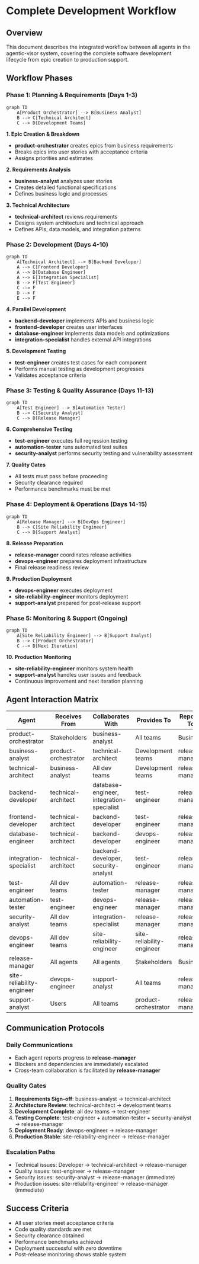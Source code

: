 # Complete Development Workflow

## Overview
This document describes the integrated workflow between all agents in the agentic-visor system, covering the complete software development lifecycle from epic creation to production support.

## Workflow Phases

### Phase 1: Planning & Requirements (Days 1-3)
```mermaid
graph TD
    A[Product Orchestrator] --> B[Business Analyst]
    B --> C[Technical Architect]
    C --> D[Development Teams]
```

**1. Epic Creation & Breakdown**
- **product-orchestrator** creates epics from business requirements
- Breaks epics into user stories with acceptance criteria
- Assigns priorities and estimates

**2. Requirements Analysis**
- **business-analyst** analyzes user stories
- Creates detailed functional specifications
- Defines business logic and processes

**3. Technical Architecture**
- **technical-architect** reviews requirements
- Designs system architecture and technical approach
- Defines APIs, data models, and integration patterns

### Phase 2: Development (Days 4-10)
```mermaid
graph TD
    A[Technical Architect] --> B[Backend Developer]
    A --> C[Frontend Developer]
    A --> D[Database Engineer]
    A --> E[Integration Specialist]
    B --> F[Test Engineer]
    C --> F
    D --> F
    E --> F
```

**4. Parallel Development**
- **backend-developer** implements APIs and business logic
- **frontend-developer** creates user interfaces
- **database-engineer** implements data models and optimizations
- **integration-specialist** handles external API integrations

**5. Development Testing**
- **test-engineer** creates test cases for each component
- Performs manual testing as development progresses
- Validates acceptance criteria

### Phase 3: Testing & Quality Assurance (Days 11-13)
```mermaid
graph TD
    A[Test Engineer] --> B[Automation Tester]
    B --> C[Security Analyst]
    C --> D[Release Manager]
```

**6. Comprehensive Testing**
- **test-engineer** executes full regression testing
- **automation-tester** runs automated test suites
- **security-analyst** performs security testing and vulnerability assessment

**7. Quality Gates**
- All tests must pass before proceeding
- Security clearance required
- Performance benchmarks must be met

### Phase 4: Deployment & Operations (Days 14-15)
```mermaid
graph TD
    A[Release Manager] --> B[DevOps Engineer]
    B --> C[Site Reliability Engineer]
    C --> D[Support Analyst]
```

**8. Release Preparation**
- **release-manager** coordinates release activities
- **devops-engineer** prepares deployment infrastructure
- Final release readiness review

**9. Production Deployment**
- **devops-engineer** executes deployment
- **site-reliability-engineer** monitors deployment
- **support-analyst** prepared for post-release support

### Phase 5: Monitoring & Support (Ongoing)
```mermaid
graph TD
    A[Site Reliability Engineer] --> B[Support Analyst]
    B --> C[Product Orchestrator]
    C --> D[Next Iteration]
```

**10. Production Monitoring**
- **site-reliability-engineer** monitors system health
- **support-analyst** handles user issues and feedback
- Continuous improvement and next iteration planning

## Agent Interaction Matrix

| Agent | Receives From | Collaborates With | Provides To | Reports To |
|-------|---------------|-------------------|-------------|-------------|
| product-orchestrator | Stakeholders | business-analyst | All teams | Business |
| business-analyst | product-orchestrator | technical-architect | Development teams | release-manager |
| technical-architect | business-analyst | All dev teams | Development teams | release-manager |
| backend-developer | technical-architect | database-engineer, integration-specialist | test-engineer | release-manager |
| frontend-developer | technical-architect | backend-developer | test-engineer | release-manager |
| database-engineer | technical-architect | backend-developer | devops-engineer | release-manager |
| integration-specialist | technical-architect | backend-developer, security-analyst | test-engineer | release-manager |
| test-engineer | All dev teams | automation-tester | release-manager | release-manager |
| automation-tester | test-engineer | devops-engineer | release-manager | release-manager |
| security-analyst | All dev teams | integration-specialist | release-manager | release-manager |
| devops-engineer | All dev teams | site-reliability-engineer | site-reliability-engineer | release-manager |
| release-manager | All agents | All agents | Stakeholders | Business |
| site-reliability-engineer | devops-engineer | support-analyst | All teams | release-manager |
| support-analyst | Users | All teams | product-orchestrator | release-manager |

## Communication Protocols

### Daily Communications
- Each agent reports progress to **release-manager**
- Blockers and dependencies are immediately escalated
- Cross-team collaboration is facilitated by **release-manager**

### Quality Gates
1. **Requirements Sign-off**: business-analyst → technical-architect
2. **Architecture Review**: technical-architect → development teams
3. **Development Complete**: all dev teams → test-engineer
4. **Testing Complete**: test-engineer + automation-tester + security-analyst → release-manager
5. **Deployment Ready**: devops-engineer → release-manager
6. **Production Stable**: site-reliability-engineer → release-manager

### Escalation Paths
- Technical issues: Developer → technical-architect → release-manager
- Quality issues: test-engineer → release-manager
- Security issues: security-analyst → release-manager (immediate)
- Production issues: site-reliability-engineer → release-manager (immediate)

## Success Criteria
- All user stories meet acceptance criteria
- Code quality standards are met
- Security clearance obtained
- Performance benchmarks achieved
- Deployment successful with zero downtime
- Post-release monitoring shows stable system